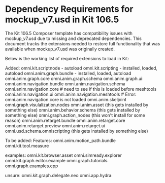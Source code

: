 # Dependency Requirements for mockup_v7.usd in Kit 106.5

The Kit 106.5 Composer template has compatibility issues with mockup_v7.usd due to missing and deprecated dependencies. This document tracks the extensions needed to restore full functionality that was available when mockup_v7.usd was originally created.

Below is the working list of required extensions to load in Kit:


Added:
omni.kit.scriptnode - autoload
omni.kit.scripting - installed, loaded, autoload
omni.anim.graph.bundle - installed, loaded, autoload
    omni.anim.graph.core
    omni.anim.graph.schema
    omni.anim.graph.ui
omni.anim.navigation.bundle
    omni.anim.navigation.schema
    omni.anim.navigation.core # need to see if this is loaded before meshtools
    omni.anim.navigation.ui
    omni.anim.navigation.meshtools # Error: omni.anim.navigation.core is not loaded
omni.anim.skeljoint
omni.graph.visulalization.nodes
omni.anim.asset (this gets installed by something else)
omni.anim.behavior.schema (this gets installed by something else)
omni.graph.action_nodes (this won't install for some reason)
omni.anim.retarget.bundle
    omni.anim.retarget.core
    omni.anim.retarget.preview
    omni.anim.retarget.ui
omni.usd.schema.omniscripting (this gets installed by something else)


To be added:
Features:
omni.anim.motion_path.bundle
omni.kit.tool.measure


examples:
omni.kit.browser.asset
omni.simready.explorer
omni.kit.graph.editor.example
omni.graph.tutorials
omni.graph.examples.cpp


unsure:
omni.kit.graph.delegate.neo
omni.app.hydra
